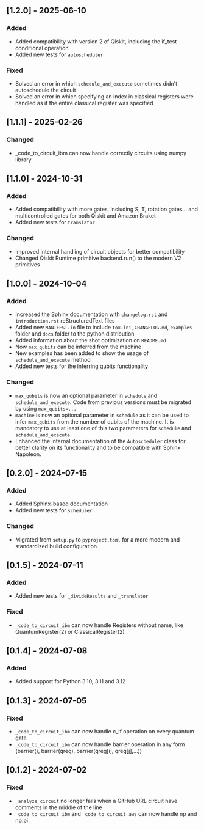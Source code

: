 ## [1.2.0] - 2025-06-10
### Added
- Added compatibility with version 2 of Qiskit, including the if_test conditional operation
- Added new tests for `autoscheduler`

### Fixed
- Solved an error in which `schedule_and_execute` sometimes didn't autoschedule the circuit
- Solved an error in which specifying an index in classical registers were handled as if the entire classical register was specified

## [1.1.1] - 2025-02-26
### Changed
- _code_to_circuit_ibm can now handle correctly circuits using numpy library

## [1.1.0] - 2024-10-31
### Added
- Added compatibility with more gates, including S, T, rotation gates... and multicontrolled gates for both Qiskit and Amazon Braket
- Added new tests for `translator`

### Changed
- Improved internal handling of circuit objects for better compatibility
- Changed Qiskit Runtime primitive backend.run() to the modern V2 primitives

## [1.0.0] - 2024-10-04
### Added
- Increased the Sphinx documentation with `changelog.rst` and `introduction.rst` reStructuredText files
- Added new `MANIFEST.in` file to include `tox.ini`, `CHANGELOG.md`, `examples` folder and `docs` folder to the python distribution
- Added information about the shot optimization on `README.md`
- Now `max_qubits` can be inferred from the machine
- New examples has been added to show the usage of `schedule_and_execute` method
- Added new tests for the inferring qubits functionality

### Changed
- `max_qubits` is now an optional parameter in `schedule` and `schedule_and_execute`. Code from previous versions must be migrated by using `max_qubits=...`
- `machine` is now an optional parameter in `schedule` as it can be used to infer `max_qubits` from the number of qubits of the machine. It is mandatory to use at least one of this two parameters for `schedule` and `schedule_and_execute`
- Enhanced the internal documentation of the `Autoscheduler` class for better clarity on its functionality and to be compatible with Sphinx Napoleon.

## [0.2.0] - 2024-07-15
### Added
- Added Sphinx-based documentation
- Added new tests for `scheduler`

### Changed
- Migrated from `setup.py` to `pyproject.toml` for a more modern and standardized build configuration

## [0.1.5] - 2024-07-11
### Added
- Added new tests for `_divideResults` and `_translator`

### Fixed
- `_code_to_circuit_ibm` can now handle Registers without name, like QuantumRegister(2) or ClassicalRegister(2)

## [0.1.4] - 2024-07-08
### Added
- Added support for Python 3.10, 3.11 and 3.12

## [0.1.3] - 2024-07-05
### Fixed
- `_code_to_circuit_ibm` can now handle c_if operation on every quantum gate
- `_code_to_circuit_ibm` can now handle barrier operation in any form (barrier(), barrier(qreg), barrier(qreg[i], qreg[j],...))

## [0.1.2] - 2024-07-02
### Fixed
- `_analyze_circuit` no longer fails when a GitHub URL circuit have comments in the middle of the line
- `_code_to_circuit_ibm` and `_code_to_circuit_aws` can now handle np and np.pi
